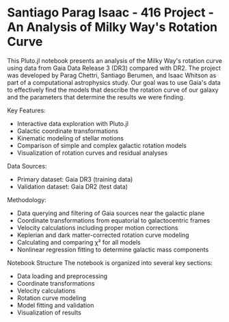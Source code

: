 # Santiago Parag Isaac - 416 Project - An Analysis of Milky Way's Rotation Curve

This Pluto.jl notebook presents an analysis of the Milky Way's rotation curve using data from Gaia Data Release 3 (DR3) compared with DR2. The project was developed by Parag Chettri, Santiago Berumen, and Isaac Whitson as part of a computational astrophysics study. Our goal was to use Gaia's data to effectively find the models that describe the rotation curve of our galaxy and the parameters that determine the results we were finding.

Key Features:

 - Interactive data exploration with Pluto.jl
 - Galactic coordinate transformations
 - Kinematic modeling of stellar motions
 - Comparison of simple and complex galactic rotation models
 - Visualization of rotation curves and residual analyses

Data Sources:
   - Primary dataset: Gaia DR3 (training data)
   - Validation dataset: Gaia DR2 (test data)

Methodology:
 - Data querying and filtering of Gaia sources near the galactic plane
 - Coordinate transformations from equatorial to galactocentric frames
 - Velocity calculations including proper motion corrections
 - Keplerian and dark matter-corrected rotation curve modeling
 - Calculating and comparing χ² for all models
 - Nonlinear regression fitting to determine galactic mass components

Notebook Structure
  The notebook is organized into several key sections:
  - Data loading and preprocessing
  - Coordinate transformations
  - Velocity calculations
  - Rotation curve modeling
  - Model fitting and validation
  - Visualization of results

